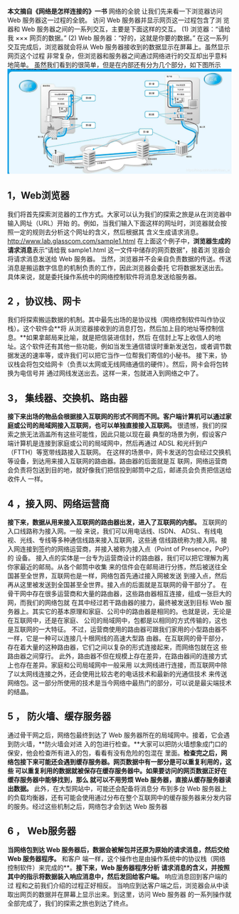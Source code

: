 **本文摘自《网络是怎样连接的》一书**
网络的全貌 让我们先来看一下浏览器访问 Web 服务器这一过程的全貌。
访问 Web 服务器并显示网页这一过程包含了浏 览器和 Web 服务器之间的一系列交互，主要是下面这样的交互。
 (1) 浏览器：“请给我 ××× 网页的数据。”
  (2) Web 服务器：“好的，这就是你要的数据。” 
  在这一系列交互完成后，浏览器就会将从 Web 服务器接收到的数据显示在屏幕上。虽然显示网页这个过程 非常复杂，但浏览器和服务器之间通过网络进行的交互却出乎意料地简单。
  虽然我们看到的很简单，但是在内部还有分为几个部分，如下图所示
![在这里插入图片描述](https://raw.githubusercontent.com/PeipengWang/picture/master/20200612103837981.png)
## 1，Web浏览器
   我们将首先探索浏览器的工作方式。大家可以认为我们的探索之旅是从在浏览器中输入网址（URL）开始 的。例如，当我们输入下面这样的网址时，浏览器就会按照一定的规则去分析这个网址的含义，然后根据其 含义生成请求消息。
  http://www.lab.glasscom.com/sample1.html 
    在上面这个例子中，**浏览器生成的请求消息**表示“请给我 sample1.html 这一文件中储存的网页数据”，接着浏 览器会将请求消息发送给 Web 服务器。 当然，浏览器并不会亲自负责数据的传送。传送消息是搬运数字信息的机制负责的工作，因此浏览器会委托 它将数据发送出去。具体来说，就是委托操作系统中的网络控制软件将消息发送给服务器。

  ##  2 ，协议栈、网卡

  我们将探索搬运数据的机制。其中最先出场的是协议栈（网络控制软件叫作协议栈）。这个软件会**将 从浏览器接收到的消息打包，然后加上目的地址等控制信息。**如果拿邮局来比喻，就是把信装进信封，然后 在信封上写上收信人的地址。这个软件还有其他一些功能，例如当发生通信错误时重新发送包，或者调节数 据发送的速率等，或许我们可以把它当作一位帮我们寄信的小秘书。 接下来，协议栈会将包交给网卡（负责以太网或无线网络通信的硬件）。然后，网卡会将包转换为电信号并 通过网线发送出去。这样一来，包就进入到网络之中了。 
##  3， 集线器、交换机、路由器
   **接下来出场的物品会根据接入互联网的形式不同而不同。客户端计算机可以通过家庭或公司的局域网接入互联网，也可以单独直接接入互联网。** 很遗憾，我们的探索之旅无法涵盖所有这些可能性，因此只能以现在最 典型的场景为例，假设客户端计算机是连接到家庭或公司的局域网中，然后再通过 ADSL 和光纤到户 （FTTH）等宽带线路接入互联网。 在这样的场景中，网卡发送的包会经过交换机等设备，到达用来接入互联网的路由器。路由器的后面就是互 联网，网络运营商会负责将包送到目的地，就好像我们把信投到邮筒中之后，邮递员会负责把信送给收件人 一样。
##   4 ，接入网、网络运营商 
  **接下来，数据从用来接入互联网的路由器出发，进入了互联网的内部。** 互联网的入口线路称为接入网。一般 来说，我们可以用电话线、ISDN、 ADSL、有线电视、光线、专线等多种通信线路来接入互联网，这些通 信线路统称为接入网。接入网连接到签约的网络运营商，并接入被称为接入点（Point of Presence，PoP）的 设备。 接入点的实体是一台专为运营商设计的路由器，我们可以把它理解为离你家最近的邮局。从各个邮筒中收集 来的信件会在邮局进行分拣，然后被送往全国甚至全世界，互联网也是一样，网络包首先通过接入网被发送 到接入点，然后再从这里被发送到全国甚至全世界。接入点的后面就是互联网的骨干部分了。 在骨干网中存在很多运营商和大量的路由器，这些路由器相互连接，组成一张巨大的网，而我们的网络包就 在其中经过若干路由器的接力，最终被发送到目标 Web 服务器上。其实它的基本原理和家庭、公司中的路由器是相同的。也就是说，无论是在互联网中，还是在家庭、 公司的局域网中，包都是以相同的方式传输的，这也是互联网的一大特征。 不过，运营商使用的路由器可跟我们家用的小型路由器不一样，它是一种可以连接几十根网线的高速大型路 由器。在互联网的骨干部分，存在着大量的这种路由器，它们之间以复杂的形式连接起来，而网络包就在这 些路由器之间穿行。 此外，路由器不但在规模上存在差异，在路由器间的连接方式上也存在差异。家庭和公司局域网中一般采用 以太网线进行连接，而互联网中除了以太网线连接之外，还会使用比较古老的电话技术和最新的光通信技术 来传送网络包。这一部分所使用的技术是当今网络中最热门的部分，可以说是最尖端技术的结晶。
##  5 ， 防火墙、缓存服务器 
通过骨干网之后，网络包最终到达了 Web 服务器所在的局域网中。接着，它会遇到防火墙，**防火墙会对进 入的包进行检查。**大家可以把防火墙想象成门口的保安，他会检查所有进入的包，看看有没有危险的包混在 里面。**检查完之后，网络包接下来可能还会遇到缓存服务器。网页数据中有一部分是可以重复利用的，这些 可以重复利用的数据就被保存在缓存服务器中。如果要访问的网页数据正好在缓存服务器中能够找到，那么 就可以不用劳烦 Web 服务器，直接从缓存服务器读出数据。**  此外，在大型网站中，可能还会配备将消息分 布到多台 Web 服务器上的负载均衡器，还有可能会使用通过分布在整个互联网中的缓存服务器来分发内容 的服务。经过这些机制之后，网络包才会到达 Web 服务器
## 6 ， Web服务器 
 **当网络包到达 Web 服务器后，数据会被解包并还原为原始的请求消息，然后交给 Web 服务器程序。** 和客户 端一样，这个操作也是由操作系统中的协议栈（网络控制软件）来完成的**。**接下来，Web 服务器程序分析 请求消息的含义，并按照其中的指示将数据装入响应消息中，然后发回给客户端。**  响应消息回到客户端的过 程和之前我们介绍的过程正好相反。 当响应到达客户端之后，浏览器会从中读取出网页的数据并在屏幕上显示出来。到这里，访问 Web 服务器 的一系列操作就全部完成了，我们的探索之旅也到达了终点。

  